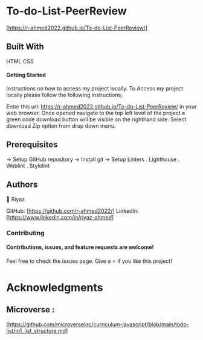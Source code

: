 # To-do-List-PeerReview
[https://r-ahmed2022.github.io/To-do-List-PeerReview/]

## Built With

HTML
CSS

#### Getting Started

Instructions on how to access my project locally. To Access my project locally please follow the following instructions;

Enter this url: https://r-ahmed2022.github.io/To-do-List-PeerReview/ in your web browser.
Once opened navigate to the top left level of the project a green code download button will be visible on the righthand side.
Select download Zip option from drop down menu.

## Prerequisites

-> Setup GitHub repository
-> Install git
-> Setup Linters
. Lighthouse
. Weblint
. Stylelint

## Authors
👤 Riyaz

GitHub: [https://github.com/r-ahmed2022/] 
LinkedIn: [https://www.linkedin.com/in/riyaz-ahmed]

### Contributing

#### Contributions, issues, and feature requests are welcome!

Feel free to check the issues page.
Give a ⭐️ if you like this project!

# Acknowledgments

## Microverse : 
[https://github.com/microverseinc/curriculum-javascript/blob/main/todo-list/m1_list_structure.md]

